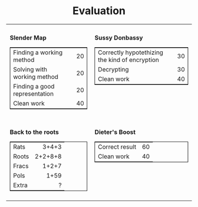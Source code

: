 <h1 align="center">Evaluation</h1>
<table style="border: none; border-collapse: collapse;">
<tr style="border: none;">
<td style="border: none; padding: 10px; vertical-align: top;">

**Slender Map**  
<table style="border: 1px solid black; border-collapse: collapse;">
  <tr><td>Finding a working method</td><td align="right">20</td></tr>
  <tr><td>Solving with working method</td><td align="right">20</td></tr>
  <tr><td>Finding a good representation</td><td align="right">20</td></tr>
  <tr><td>Clean work</td><td align="right">40</td></tr>
</table>
</td>

<td style="border: none; padding: 10px; vertical-align: top;">

**Sussy Donbassy**  
<table style="border: 1px solid black; border-collapse: collapse;">
  <tr><td>Correctly hypotethizing the kind of encryption</td><td align="right">30</td></tr>
  <tr><td>Decrypting</td><td align="right">30</td></tr>
  <tr><td>Clean work</td><td align="right">40</td></tr>
</table>
</td>
</tr>
<tr>
<td style="border: none; padding: 10px; vertical-align: top;">

**Back to the roots**  
<table style="border: 1px solid black; border-collapse: collapse;">
  <tr><td>Rats</td><td align="right">3+4+3</td></tr>
  <tr><td>Roots</td><td align="right">2+2+8+8</td></tr>
  <tr><td>Fracs</td><td align="right">1+2+7</td></tr>
  <tr><td>Pols</td><td align="right">1+59</td></tr>
  <tr><td>Extra</td><td align="right">?</td></tr>
</table>
</td>
<td style="border: none; padding: 10px; vertical-align: top;">

**Dieter's Boost**  
<table style="border: 1px solid black; border-collapse: collapse;">
  <tr><td>Correct result</td><td align="right">60</td></tr>
  <tr><td>Clean work</td><td align="right">40</td></tr>
</table>
</td>

</tr>
</table>
